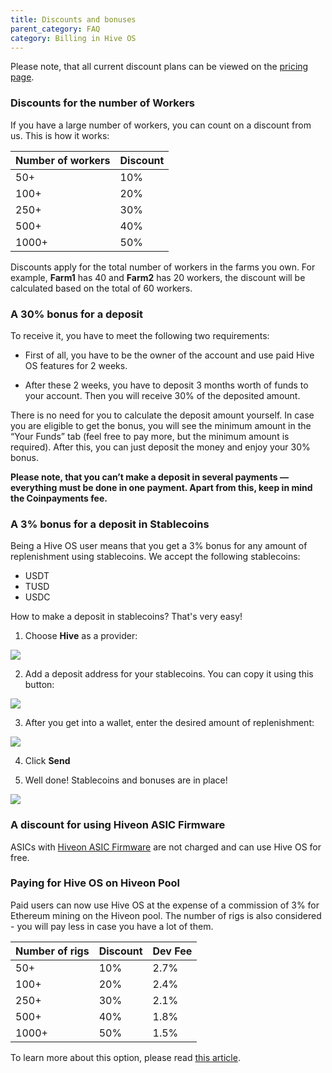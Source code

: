 ```yaml
---
title: Discounts and bonuses
parent_category: FAQ
category: Billing in Hive OS
---
```


Please note, that all current discount plans can be viewed on the <a href="https://hiveos.farm/pricing/">pricing page</a>.

### Discounts for the number of Workers
If you have a large number of workers, you can count on a discount from us. This is how it works:

| Number of workers | Discount |
|-------------------|----------|
|50+               | 10%      |
|100+              | 20%      |
|250+               | 30%      |
| 500+              | 40%      |
| 1000+             | 50%      |


Discounts apply for the total number of workers in the farms you own. For example, **Farm1** has 40 and **Farm2** has 20 workers, the discount will be calculated based on the total of 60 workers.

### A 30% bonus for a deposit
To receive it, you have to meet the following two requirements:

- First of all, you have to be the owner of the account and use paid Hive OS features for 2 weeks.

- After these 2 weeks, you have to deposit 3 months worth of funds to your account. Then you will receive 30% of the deposited amount.

There is no need for you to calculate the deposit amount yourself. In case you are eligible to get the bonus, you will see the minimum amount in the “Your Funds” tab (feel free to pay more, but the minimum amount is required). After this, you can just deposit the money and enjoy your 30% bonus.

__Please note, that you can’t make a deposit in several payments — everything must be done in one payment. Apart from this, keep in mind the Coinpayments fee.__

### A 3% bonus for a deposit in Stablecoins
Being a Hive OS user means that you get a 3% bonus for any amount of replenishment using stablecoins. We accept the following stablecoins:
- USDT
- TUSD
- USDC

How to make a deposit in stablecoins? That's very easy!
1. Choose **Hive** as a provider:

<img src="https://miro.medium.com/max/1600/0*L8qSjVTuu_AjOWL5">


2. Add a deposit address for your stablecoins. You can copy it using this button:

<img src="https://miro.medium.com/max/318/0*3hLQ5RFW_1_5-hjH">

3. After you get into a wallet, enter the desired amount of replenishment:

<img src="https://miro.medium.com/max/1600/0*64wVo2a140p-rxKc">

4. Click **Send**

5. Well done! Stablecoins and bonuses are in place!

<img src="https://miro.medium.com/max/1600/0*jTxxgFEp4YrqcO-s">

### A discount for using Hiveon ASIC Firmware
ASICs with <a href="https://hiveos.farm/asic">Hiveon ASIC Firmware</a> are not charged and can use Hive OS for free.

### Paying for Hive OS on Hiveon Pool
Paid users can now use Hive OS at the expense of a commission of 3% for Ethereum mining on the Hiveon pool. The number of rigs is also considered - you will pay less in case you have a lot of them.


| Number of rigs | Discount | Dev Fee|
|-------------------|----------|--------|
|50+               | 10%        |2.7%|
|100+              | 20%      |2.4%|
|250+               | 30%      |2.1%|
| 500+              | 40%      |1.8%|
| 1000+             | 50%      |1.5%|

To learn more about this option, please read [this article](https://medium.com/hiveon/hiveon-pool-important-updates-cd4f1be00f0a).
